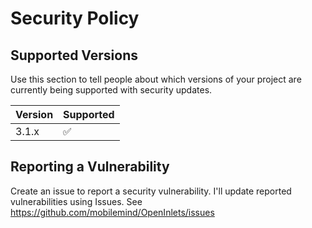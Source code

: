 # Security Policy

## Supported Versions

Use this section to tell people about which versions of your project are
currently being supported with security updates.

| Version | Supported          |
| ------- | ------------------ |
| 3.1.x   | :white_check_mark: |

## Reporting a Vulnerability

Create an issue to report a security vulnerability.
I'll update reported vulnerabilities using Issues.
See <https://github.com/mobilemind/OpenInlets/issues>
